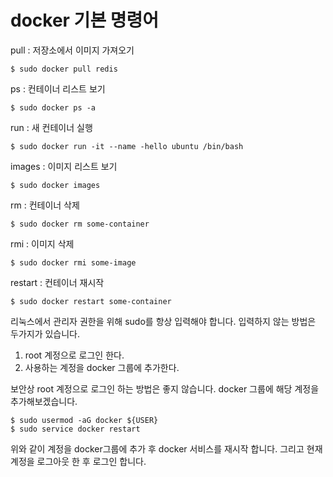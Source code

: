# docker 기본 명령어

pull : 저장소에서 이미지 가져오기

```
$ sudo docker pull redis
```

ps : 컨테이너 리스트 보기

```
$ sudo docker ps -a
```

run : 새 컨테이너 실행

```
$ sudo docker run -it --name -hello ubuntu /bin/bash
```

images : 이미지 리스트 보기

```
$ sudo docker images
```

rm : 컨테이너 삭제

```
$ sudo docker rm some-container
```

rmi : 이미지 삭제

```
$ sudo docker rmi some-image
```

restart : 컨테이너 재시작
```
$ sudo docker restart some-container
```

리눅스에서 관리자 권한을 위해 sudo를 항상 입력해야 합니다. 입력하지 않는 방법은 두가지가 있습니다.

1. root 계정으로 로그인 한다.
2. 사용하는 계정을 docker 그룹에 추가한다.

보안상 root 계정으로 로그인 하는 방법은 좋지 않습니다. docker 그룹에 해당 계정을 추가해보겠습니다.

```
$ sudo usermod -aG docker ${USER}
$ sudo service docker restart
```

위와 같이 계정을 docker그룹에 추가 후 docker 서비스를 재시작 합니다. 그리고 현재 계정을 로그아웃 한 후 로그인 합니다.